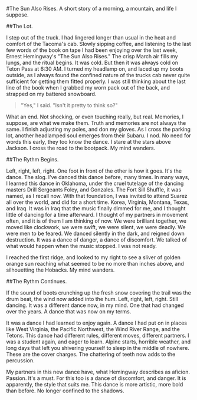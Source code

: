 #The Sun Also Rises. A short story of a morning, a mountain, and life I suppose.

##The Lot.

I step out of the truck. I had lingered longer than usual in the heat and comfort of the Tacoma's cab. Slowly sipping coffee, and listening to the last few words of the book on tape I had been enjoying over the last week, Ernest Hemingway's "The Sun Also Rises." The crisp March air fills my lungs, and the ritual begins. It was cold. But then it was always cold on Teton Pass at 6:30 AM. I turned my headlamp on, and laced up my boots outside, as I always found the confined nature of the trucks cab never quite sufficient for getting them fitted properly. I was still thinking about the last line of the book when I grabbed my worn pack out of the back, and strapped on my battered snowboard. 

>"Yes," I said. "Isn't it pretty to think so?"

What an end. Not shocking, or even touching really, but real. Memories, I suppose, are what we make them. Truth and memories are not always the same.
I finish adjusting my poles, and don my gloves. As I cross the parking lot, another headlamped soul emerges from their Subaru. I nod. No need for words this early, they too know the dance. I stare at the stars above Jackson. I cross the road to the bootpack. My mind wanders.

##The Rythm Begins.

Left, right, left, right. One foot in front of the other is how it goes. It's the dance. The slog. I've danced this dance before, many times. In many ways, I learned this dance in Oklahoma, under the cruel tutelage of the dancing masters Drill Sergeants Foley, and Gonzales. The Fort Sill Shuffle, it was named, as I recall now. With that foundation, I was invited to attend Suarez all over the world, and did for a short time. Korea, Virginia, Montana, Texas, and Iraq. It was in Iraq that the music finally dimmed for me, and I thought little of dancing for a time afterward. I thought of my partners in movement often, and it is of them I am thinking of now. We were brilliant together, we moved like clockwork, we were swift, we were silent, we were deadly. We were men to be feared. We danced silently in the dark, and reigned down destruction. It was a dance of danger, a dance of discomfort. We talked of what would happen when the music stopped. I was not ready.

I reached the first ridge, and looked to my right to see a sliver of golden orange sun reaching what seemed to be no more than inches above, and silhouetting the Hobacks. My mind wanders.

##The Rythm Continues.

If the sound of boots crunching up the fresh snow covering the trail was the drum beat, the wind now added into the hum. Left, right, left, right. Still dancing. It was a different dance now, in my mind. One that had changed over the years. A dance that was now on my terms.

It was a dance I had learned to enjoy again. A dance I had put on in places like West Virginia, the Pacific Northwest, the Wind River Range, and the Tetons. This dance had different rules, different moves, different partners. I was a student again, and eager to learn. Alpine starts, horrible weather, and long days that left you shivering yourself to sleep in the middle of nowhere. These are the cover charges. The chattering of teeth now adds to the percussion.

My partners in this new dance have, what Hemingway describes as aficion. Passion. It's a must.  For this too is a dance of discomfort, and danger. It is apparently, the style that suits me. This dance is more artistic, more bold than before. No longer confined to the shadows.



